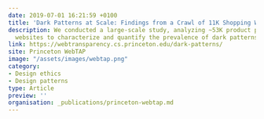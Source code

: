 ```yaml
---
date: 2019-07-01 16:21:59 +0100
title: 'Dark Patterns at Scale: Findings from a Crawl of 11K Shopping Websites'
description: We conducted a large-scale study, analyzing ~53K product pages from ~11K shopping
  websites to characterize and quantify the prevalence of dark patterns.
link: https://webtransparency.cs.princeton.edu/dark-patterns/
site: Princeton WebTAP
image: "/assets/images/webtap.png"
category:
- Design ethics
- Design patterns
type: Article
preview: ''
organisation: _publications/princeton-webtap.md
---
```

